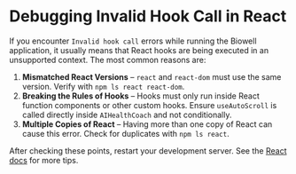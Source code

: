 # Debugging Invalid Hook Call in React

If you encounter `Invalid hook call` errors while running the Biowell application, it usually means that React hooks are being executed in an unsupported context. The most common reasons are:

1. **Mismatched React Versions** – `react` and `react-dom` must use the same version. Verify with `npm ls react react-dom`.
2. **Breaking the Rules of Hooks** – Hooks must only run inside React function components or other custom hooks. Ensure `useAutoScroll` is called directly inside `AIHealthCoach` and not conditionally.
3. **Multiple Copies of React** – Having more than one copy of React can cause this error. Check for duplicates with `npm ls react`.

After checking these points, restart your development server. See the [React docs](https://reactjs.org/link/invalid-hook-call) for more tips.
